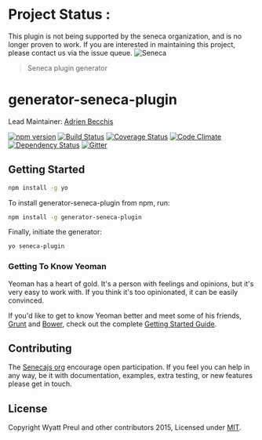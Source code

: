 # Project Status :
This plugin is not being supported by the seneca organization,  and is no longer proven to work.
If you are interested in maintaining this project, please contact us via the issue queue.
![Seneca](http://senecajs.org/files/assets/seneca-logo.png)
> Seneca plugin generator

# generator-seneca-plugin
Lead Maintainer: [Adrien Becchis](https://github.com/AdrieanKhisbe)

[![npm version][npm-badge]][npm-url]
[![Build Status][travis-badge]][travis-url]
[![Coverage Status][coverage-badge]][coverage-url]
[![Code Climate][codeclimate-badge]][codeclimate-url]
[![Dependency Status][david-badge]][david-url]
[![Gitter][gitter-badge]][gitter-url]

## Getting Started


```bash
npm install -g yo
```

To install generator-seneca-plugin from npm, run:

```bash
npm install -g generator-seneca-plugin
```

Finally, initiate the generator:

```bash
yo seneca-plugin
```

### Getting To Know Yeoman

Yeoman has a heart of gold. It's a person with feelings and opinions, but it's very easy to work with.
 If you think it's too opinionated, it can be easily convinced.

If you'd like to get to know Yeoman better and meet some of his friends,
 [Grunt](http://gruntjs.com) and [Bower](http://bower.io), check out the complete [Getting Started Guide](https://github.com/yeoman/yeoman/wiki/Getting-Started).

## Contributing
The [Senecajs org][] encourage open participation. If you feel you can help in any way, be it with
documentation, examples, extra testing, or new features please get in touch.

## License
Copyright Wyatt Preul and other contributors 2015, Licensed under [MIT][].

[npm-badge]: https://img.shields.io/npm/v/generator-seneca-plugin.svg
[npm-url]: https://npmjs.com/package/generator-seneca-plugin
[travis-badge]: https://api.travis-ci.org/senecajs/generator-seneca-plugin.svg
[travis-url]: https://travis-ci.org/senecajs/generator-seneca-plugin
[codeclimate-badge]: https://codeclimate.com/github/senecajs/generator-seneca-plugin/badges/gpa.svg
[codeclimate-url]: https://codeclimate.com/github/senecajs/generator-seneca-plugin
[coverage-badge]: https://coveralls.io/repos/senecajs/generator-seneca-plugin/badge.svg?branch=master&service=github
[coverage-url]: https://coveralls.io/github/senecajs/generator-seneca-plugin?branch=master
[david-badge]: https://david-dm.org/senecajs/generator-seneca-plugin.svg
[david-url]: https://david-dm.org/senecajs/generator-seneca-plugin
[gitter-badge]: https://badges.gitter.im/Join%20Chat.svg
[gitter-url]: https://gitter.im/senecajs/seneca

[MIT]: ./LICENSE
[Senecajs org]: https://github.com/senecajs/
